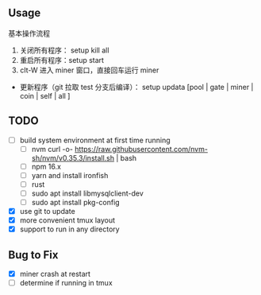 ## Usage
基本操作流程
1. 关闭所有程序： setup kill all
2. 重启所有程序：setup start
3. clt-W 进入 miner 窗口，直接回车运行 miner

- 更新程序（git 拉取 test 分支后编译）： setup updata [pool | gate | miner | coin | self | all ]

## TODO
- [ ] build system environment at first time running
    - [ ] nvm curl -o- https://raw.githubusercontent.com/nvm-sh/nvm/v0.35.3/install.sh | bash
    - [ ] npm 16.x
    - [ ] yarn and install ironfish
    - [ ] rust
    - [ ] sudo apt install libmysqlclient-dev
    - [ ] sudo apt install pkg-config
- [x] use git to update
- [x] more convenient tmux layout
- [x] support to run in any directory

## Bug to Fix
- [x] miner crash at restart
- [ ] determine if running in tmux